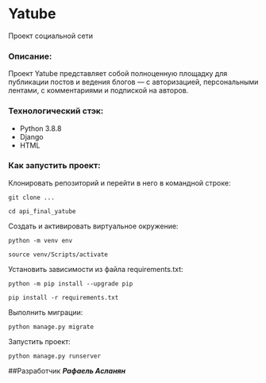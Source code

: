 # Yatube
Проект социальной сети

### Описание:

Проект Yatube представляет собой полноценную площадку для публикации постов и ведения
блогов — с авторизацией,
персональными лентами,
с комментариями и подпиской на авторов.

### Технологический стэк:
* Python 3.8.8
* Django
* HTML

### Как запустить проект:

Клонировать репозиторий и перейти в него в командной строке:

```
git clone ...
```

```
cd api_final_yatube
```

Cоздать и активировать виртуальное окружение:

```
python -m venv env
```

```
source venv/Scripts/activate
```

Установить зависимости из файла requirements.txt:

```
python -m pip install --upgrade pip
```

```
pip install -r requirements.txt
```

Выполнить миграции:

```
python manage.py migrate
```

Запустить проект:

```
python manage.py runserver  
```


##Разработчик
***Рафаель Асланян***